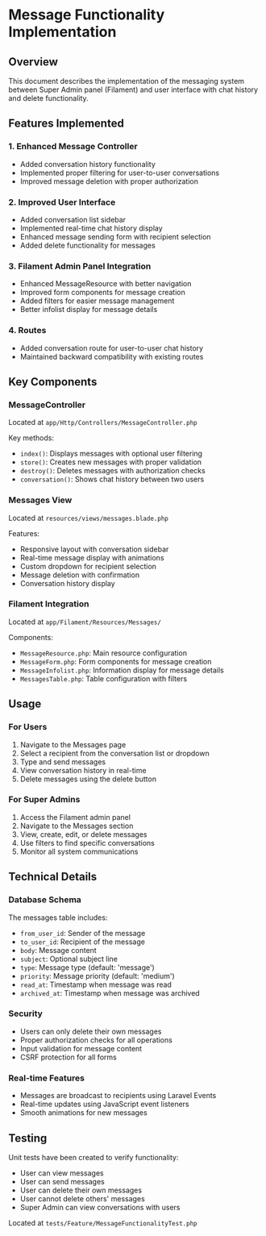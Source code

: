 # Message Functionality Implementation

## Overview
This document describes the implementation of the messaging system between Super Admin panel (Filament) and user interface with chat history and delete functionality.

## Features Implemented

### 1. Enhanced Message Controller
- Added conversation history functionality
- Implemented proper filtering for user-to-user conversations
- Improved message deletion with proper authorization

### 2. Improved User Interface
- Added conversation list sidebar
- Implemented real-time chat history display
- Enhanced message sending form with recipient selection
- Added delete functionality for messages

### 3. Filament Admin Panel Integration
- Enhanced MessageResource with better navigation
- Improved form components for message creation
- Added filters for easier message management
- Better infolist display for message details

### 4. Routes
- Added conversation route for user-to-user chat history
- Maintained backward compatibility with existing routes

## Key Components

### MessageController
Located at `app/Http/Controllers/MessageController.php`

Key methods:
- `index()`: Displays messages with optional user filtering
- `store()`: Creates new messages with proper validation
- `destroy()`: Deletes messages with authorization checks
- `conversation()`: Shows chat history between two users

### Messages View
Located at `resources/views/messages.blade.php`

Features:
- Responsive layout with conversation sidebar
- Real-time message display with animations
- Custom dropdown for recipient selection
- Message deletion with confirmation
- Conversation history display

### Filament Integration
Located at `app/Filament/Resources/Messages/`

Components:
- `MessageResource.php`: Main resource configuration
- `MessageForm.php`: Form components for message creation
- `MessageInfolist.php`: Information display for message details
- `MessagesTable.php`: Table configuration with filters

## Usage

### For Users
1. Navigate to the Messages page
2. Select a recipient from the conversation list or dropdown
3. Type and send messages
4. View conversation history in real-time
5. Delete messages using the delete button

### For Super Admins
1. Access the Filament admin panel
2. Navigate to the Messages section
3. View, create, edit, or delete messages
4. Use filters to find specific conversations
5. Monitor all system communications

## Technical Details

### Database Schema
The messages table includes:
- `from_user_id`: Sender of the message
- `to_user_id`: Recipient of the message
- `body`: Message content
- `subject`: Optional subject line
- `type`: Message type (default: 'message')
- `priority`: Message priority (default: 'medium')
- `read_at`: Timestamp when message was read
- `archived_at`: Timestamp when message was archived

### Security
- Users can only delete their own messages
- Proper authorization checks for all operations
- Input validation for message content
- CSRF protection for all forms

### Real-time Features
- Messages are broadcast to recipients using Laravel Events
- Real-time updates using JavaScript event listeners
- Smooth animations for new messages

## Testing
Unit tests have been created to verify functionality:
- User can view messages
- User can send messages
- User can delete their own messages
- User cannot delete others' messages
- Super Admin can view conversations with users

Located at `tests/Feature/MessageFunctionalityTest.php`
